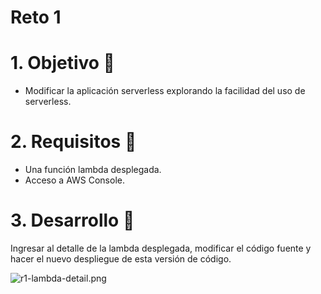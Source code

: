 # Reto 1

# 1. Objetivo 🎯
- Modificar la aplicación serverless explorando la facilidad del uso de serverless.

# 2. Requisitos 📌
- Una función lambda desplegada.
- Acceso a AWS Console.

# 3. Desarrollo 📑

Ingresar al detalle de la lambda desplegada, modificar el código fuente y hacer el nuevo despliegue de esta versión de código.

![r1-lambda-detail.png](r1-lambda-detail.png)
